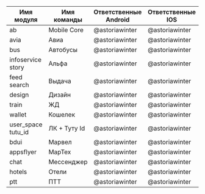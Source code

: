 | Имя модуля            | Имя команды  | Ответственные Android | Ответственные IOS |
|-----------------------|--------------|-----------------------|-------------------|
| ab                    | Mobile Core  | @astoriawinter        | @astoriawinter    |
| avia                  | Авиа         | @astoriawinter        | @astoriawinter    |
| bus                   | Автобусы     | @astoriawinter        | @astoriawinter    |
| infoservice<br>story  | Альфа        | @astoriawinter        | @astoriawinter    |
| feed<br>search        | Выдача       | @astoriawinter        | @astoriawinter    |
| design                | Дизайн       | @astoriawinter        | @astoriawinter    |
| train                 | ЖД           | @astoriawinter        | @astoriawinter    |
| wallet                | Кошелек      | @astoriawinter        | @astoriawinter    |
| user_space<br>tutu_id | ЛК + Туту Id | @astoriawinter        | @astoriawinter    |
| bdui                  | Марвел       | @astoriawinter        | @astoriawinter    |
| appsflyer             | МарТех       | @astoriawinter        | @astoriawinter    |
| chat                  | Мессенджер   | @astoriawinter        | @astoriawinter    |
| hotels                | Отели        | @astoriawinter        | @astoriawinter    |
| ptt                   | ПТТ          | @astoriawinter        | @astoriawinter    |
